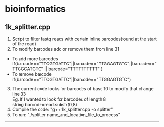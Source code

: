 # bioinformatics

## 1k_splitter.cpp
1. Script to filter fastq reads with certain inline barcodes(found at the start of the read)
2. To modify barcodes add or remove them from line 31  
  * To add more barcodes     
   if(barcode=="TTCGTGATTC"||barcode=="TTGGAGTGTC"||barcode=="TTGGCATCTC" || barcode="TTTTTTTTTT" )  
  * To remove barcode  
   if(barcode=="TTCGTGATTC"||barcode=="TTGGAGTGTC")  
3. The current code looks for barcodes of base 10 to modify that change line 33  
   Eg. If I wanted to look for barcodes of length 8  
   string barcode=read.substr(0,8)  
4. Compile the code:  "g++ 1k_splitter.cpp -o splitter"
5. To run: "./splitter name_and_location_file_to_process"
 
 ***
 
 ##
